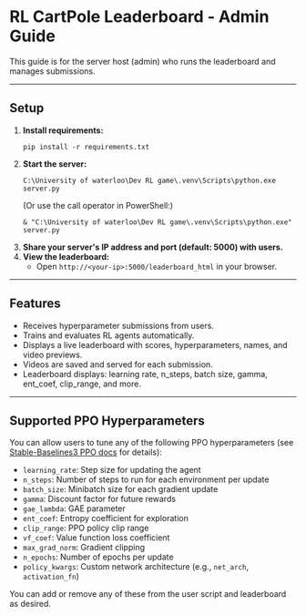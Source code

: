 # RL CartPole Leaderboard - Admin Guide

This guide is for the server host (admin) who runs the leaderboard and manages submissions.

---

## Setup

1. **Install requirements:**
   ```
   pip install -r requirements.txt
   ```
2. **Start the server:**
   ```
   C:\University of waterloo\Dev RL game\.venv\Scripts\python.exe server.py
   ```
   (Or use the call operator in PowerShell:)
   ```
   & "C:\University of waterloo\Dev RL game\.venv\Scripts\python.exe" server.py
   ```
3. **Share your server's IP address and port (default: 5000) with users.**
4. **View the leaderboard:**
   - Open `http://<your-ip>:5000/leaderboard_html` in your browser.

---

## Features
- Receives hyperparameter submissions from users.
- Trains and evaluates RL agents automatically.
- Displays a live leaderboard with scores, hyperparameters, names, and video previews.
- Videos are saved and served for each submission.
- Leaderboard displays: learning rate, n_steps, batch size, gamma, ent_coef, clip_range, and more.

---

## Supported PPO Hyperparameters
You can allow users to tune any of the following PPO hyperparameters (see [Stable-Baselines3 PPO docs](https://stable-baselines3.readthedocs.io/en/master/modules/ppo.html#parameters) for details):

- `learning_rate`: Step size for updating the agent
- `n_steps`: Number of steps to run for each environment per update
- `batch_size`: Minibatch size for each gradient update
- `gamma`: Discount factor for future rewards
- `gae_lambda`: GAE parameter
- `ent_coef`: Entropy coefficient for exploration
- `clip_range`: PPO policy clip range
- `vf_coef`: Value function loss coefficient
- `max_grad_norm`: Gradient clipping
- `n_epochs`: Number of epochs per update
- `policy_kwargs`: Custom network architecture (e.g., `net_arch`, `activation_fn`)

You can add or remove any of these from the user script and leaderboard as desired.
